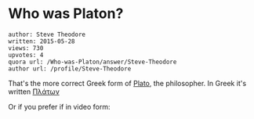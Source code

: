 # Who was Platon?

	author: Steve Theodore
	written: 2015-05-28
	views: 730
	upvotes: 4
	quora url: /Who-was-Platon/answer/Steve-Theodore
	author url: /profile/Steve-Theodore


That's the more correct Greek form of [Plato](http://www.ditext.com/demos/plato.html), the philosopher. In Greek it's written [Πλάτων](http://en.wiktionary.org/wiki/%CE%A0%CE%BB%CE%AC%CF%84%CF%89%CE%BD) 

Or if you prefer if in video form:





